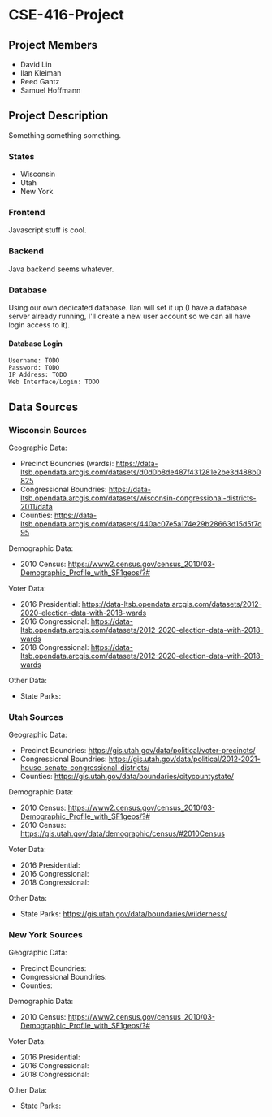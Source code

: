 # CSE-416-Project

## Project Members

- David Lin
- Ilan Kleiman
- Reed Gantz
- Samuel Hoffmann

## Project Description

Something something something.

### States

- Wisconsin
- Utah
- New York

### Frontend

Javascript stuff is cool.

### Backend

Java backend seems whatever.

### Database

Using our own dedicated database. Ilan will set it up (I have a database server already running, I'll create a new user account so we can all have login access to it).

#### Database Login

```text
Username: TODO
Password: TODO
IP Address: TODO
Web Interface/Login: TODO
```

## Data Sources

### Wisconsin Sources

Geographic Data:
- Precinct Boundries (wards): https://data-ltsb.opendata.arcgis.com/datasets/d0d0b8de487f431281e2be3d488b0825
- Congressional Boundries: https://data-ltsb.opendata.arcgis.com/datasets/wisconsin-congressional-districts-2011/data
- Counties: https://data-ltsb.opendata.arcgis.com/datasets/440ac07e5a174e29b28663d15d5f7d95

Demographic Data:
- 2010 Census: https://www2.census.gov/census_2010/03-Demographic_Profile_with_SF1geos/?#

Voter Data:
- 2016 Presidential: https://data-ltsb.opendata.arcgis.com/datasets/2012-2020-election-data-with-2018-wards
- 2016 Congressional: https://data-ltsb.opendata.arcgis.com/datasets/2012-2020-election-data-with-2018-wards
- 2018 Congressional: https://data-ltsb.opendata.arcgis.com/datasets/2012-2020-election-data-with-2018-wards

Other Data:
- State Parks:

### Utah Sources

Geographic Data:
- Precinct Boundries: https://gis.utah.gov/data/political/voter-precincts/
- Congressional Boundries: https://gis.utah.gov/data/political/2012-2021-house-senate-congressional-districts/
- Counties: https://gis.utah.gov/data/boundaries/citycountystate/

Demographic Data:
- 2010 Census: https://www2.census.gov/census_2010/03-Demographic_Profile_with_SF1geos/?#
- 2010 Census: https://gis.utah.gov/data/demographic/census/#2010Census

Voter Data:
- 2016 Presidential: 
- 2016 Congressional: 
- 2018 Congressional: 

Other Data:
- State Parks: https://gis.utah.gov/data/boundaries/wilderness/


### New York Sources

Geographic Data:
- Precinct Boundries: 
- Congressional Boundries: 
- Counties: 

Demographic Data:
- 2010 Census: https://www2.census.gov/census_2010/03-Demographic_Profile_with_SF1geos/?#

Voter Data:
- 2016 Presidential: 
- 2016 Congressional: 
- 2018 Congressional: 

Other Data:
- State Parks:



